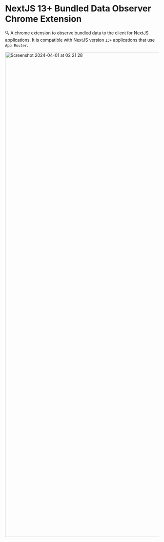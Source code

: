# NextJS 13+ Bundled Data Observer Chrome Extension

🔍 A chrome extension to observe bundled data to the client for NextJS applications. It is compatible with NextJS version `13+` applications that use `App Router`.

<img width="1582" alt="Screenshot 2024-04-01 at 02 21 28" src="https://github.com/obsfx/nextjs-bundled-data-observer/assets/13767783/b89bb5e4-58ef-4a21-a553-a199852e92f5">
